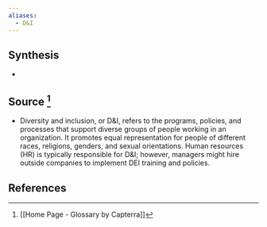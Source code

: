 ```yaml
---
aliases:
  - D&I
---
```

## Synthesis
- 
## Source [^1]
- Diversity and inclusion, or D&I, refers to the programs, policies, and processes that support diverse groups of people working in an organization. It promotes equal representation for people of different races, religions, genders, and sexual orientations. Human resources (HR) is typically responsible for D&I; however, managers might hire outside companies to implement DEI training and policies.
## References

[^1]: [[Home Page - Glossary by Capterra]]